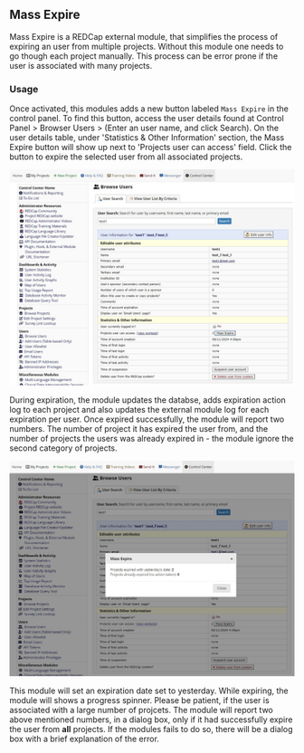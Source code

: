 ## Mass Expire

Mass Expire is a REDCap external module, that simplifies the process of expiring an user from multiple projects. Without this module one needs to go though each project manually. This process can be error prone if the user is associated with many projects.

### Usage
Once activated, this modules adds a new button labeled `Mass Expire` in the control panel.
To find this button, access the user details found at Control Panel > Browser Users > (Enter an user name, and click Search). On the user details table, under 'Statistics & Other Information' section, the Mass Expire button will show up next to 'Projects user can access' field. Click the button to expire the selected user from all associated projects.

![Location of Mass Expire Button](https://github.com/qui4001/mass_expire/blob/master/misc/location_of_mass_expire.jpg)

During expiration, the module updates the databse, adds expiration action log to each project and also updates the external module log for each expiration per user. Once expired successfully, the module will report two numbers. The number of project it has expired the user from, and the number of projects the users was already expired in - the module ignore the second category of projects.

![Successful expiration](https://github.com/qui4001/mass_expire/blob/master/misc/successful_expiration.jpg)

This module will set an expiration date set to yesterday. While expiring, the module will shows a progress spinner. Please be patient, if the user is associated with a large number of projcets. The module will report two above mentioned numbers, in a dialog box, only if it had successfully expire the user from **all** projects. If the modules fails to do so, there will be a dialog box with a brief explanation of the error.
